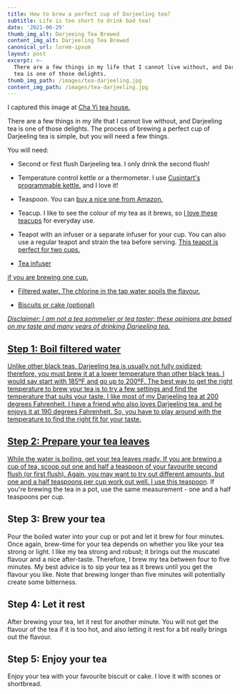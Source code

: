 ```yaml
---
title: How to brew a perfect cup of Darjeeling tea?
subtitle: Life is too short to drink bad tea!
date: '2021-06-29'
thumb_img_alt: Darjeeing Tea Brewed
content_img_alt: Darjeeling Tea Brewed
canonical_url: lorem-ipsum
layout: post
excerpt: >-
  There are a few things in my life that I cannot live without, and Darjeeling
  tea is one of those delights.
thumb_img_path: /images/tea-darjeeling.jpg
content_img_path: /images/tea-darjeeling.jpg
---
```

I captured this image at <a href="https://shop.chayi.ca/?target=_blank" target="_blank">Cha Yi tea house.</a>

There are a few things in my life that I cannot live without, and Darjeeling tea is one of those delights. The process of brewing a perfect cup of Darjeeling tea is simple, but you will need a few things.

You will need:

*   Second or first flush Darjeeling tea. I only drink the second flush!

*   Temperature control kettle or a thermometer. I use <a href="https://www.amazon.ca/gp/product/B003WEAHUY/ref=as_li_qf_asin_il_tl?ie=UTF8\&tag=arshabhirai20-20\&creative=330641\&linkCode=as2\&creativeASIN=B003WEAHUY\&linkId=dc2f5a7b1d05c5d6f7c093b884592e2f" target="_blank">Cusintart's programmable kettle.</a> and I love it!

*   Teaspoon. You can <a href="https://www.amazon.ca/gp/product/B074L4MZRY/ref=as_li_qf_asin_il_tl?ie=UTF8\&tag=arshabhirai20-20\&creative=330641\&linkCode=as2\&creativeASIN=B074L4MZRY\&linkId=3e915dd2da8deeeefa237435acfa3be8" target="_blank">buy a nice one from Amazon.</a>

*   Teacup. I like to see the colour of my tea as it brews, so <a href="https://www.amazon.ca/gp/product/B078PFY9RV/ref=as_li_qf_asin_il_tl?ie=UTF8\&tag=arshabhirai20-20\&creative=330641\&linkCode=as2\&creativeASIN=B078PFY9RV\&linkId=2156758695fede503f84a7908f787bf5" target="_blank">I love these teacups</a> for everyday use.

*   Teapot with an infuser or a separate infuser for your cup. You can also use a regular teapot and strain the tea before serving. <a href="https://www.amazon.ca/gp/product/B07KXSDQ9G/ref=as_li_qf_asin_il_tl?ie=UTF8\&tag=arshabhirai20-20\&creative=330641\&linkCode=as2\&creativeASIN=B07KXSDQ9G\&linkId=7cb182cbaa75ecea6ddc78c34583f37b" target="_blank">This teapot is perfect for two cups.</a>

*   [Tea infuser](https://www.amazon.ca/gp/product/B082HGWPFV/ref=as_li_qf_asin_il_tl?ie=UTF8\&tag=arshabhirai20-20\&creative=330641\&linkCode=as2\&creativeASIN=B082HGWPFV\&linkId=aefb538fad7306adf13ea05ab128659b) 

<a href="https://www.amazon.ca/gp/product/B07KXSDQ9G/ref=as_li_qf_asin_il_tl?ie=UTF8\&tag=arshabhirai20-20\&creative=330641\&linkCode=as2\&creativeASIN=B07KXSDQ9G\&linkId=7cb182cbaa75ecea6ddc78c34583f37b" target="_blank">
if you are brewing one cup.

*   Filtered water. The chlorine in the tap water spoils the flavour.

*   Biscuits or cake (optional)

*Disclaimer: I am not a tea sommelier or tea taster; these opinions are based on my taste and many years of drinking Darjeeling tea.*

## Step 1: Boil filtered water

Unlike other black teas, Darjeeling tea is usually not fully oxidized; therefore, you must brew it at a lower temperature than other black teas. I would say start with 185ºF and go up to 200ºF. The best way to get the right temperature to brew your tea is to try a few settings and find the temperature that suits your taste. I like most of my Darjeeling tea at 200 degrees Fahrenheit. I have a friend who also loves Darjeeling tea, and he enjoys it at 190 degrees Fahrenheit. So, you have to play around with the temperature to find the right fit for your taste.

## Step 2: Prepare your tea leaves

While the water is boiling, get your tea leaves ready. If you are brewing a cup of tea, scoop out one and half a teaspoon of your favourite second flush (or first flush). Again, you may want to try out different amounts, but one and a half teaspoons per cup work out well. [I use this teaspoon](https://www.amazon.ca/gp/product/B074L4MZRY/ref=as_li_qf_asin_il_tl?ie=UTF8\&tag=arshabhirai20-20\&creative=330641\&linkCode=as2\&creativeASIN=B074L4MZRY\&linkId=3e915dd2da8deeeefa237435acfa3be8).  If you're brewing the tea in a pot, use the same measurement - one and a half teaspoons per cup.

## Step 3: Brew your tea

Pour the boiled water into your cup or pot and let it brew for four minutes. Once again, brew-time for your tea depends on whether you like your tea strong or light. I like my tea strong and robust; it brings out the muscatel flavour and a nice after-taste. Therefore, I brew my tea between four to five minutes. My best advice is to sip your tea as it brews until you get the flavour you like. Note that brewing longer than five minutes will potentially create some bitterness.

## Step 4: Let it rest

After brewing your tea, let it rest for another minute. You will not get the flavour of the tea if it is too hot, and also letting it rest for a bit really brings out the flavour.

## Step 5: Enjoy your tea

Enjoy your tea with your favourite biscuit or cake. I love it with scones or shortbread.

## &#xA;&#xA;&#xA;

